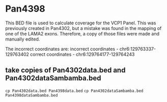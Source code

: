 # Pan4398
This BED file is used to calculate coverage for the VCP1 Panel. This was previously created in Pan4302, but a mistake was found in the mapping of one of the LAMA2 exons. Therefore, a copy of those files were made and manually edited.

The incorrect coordinates are:
incorrect coordinates - chr6:129763337-129763402
correct coordinates - chr6:129764177-129764243


## take copies of Pan4302data.bed and Pan4302dataSambamba.bed
`cp Pan4302data.bed Pan4398data.bed`
`cp Pan4302dataSambamba.bed Pan4398dataSambamba.bed`
